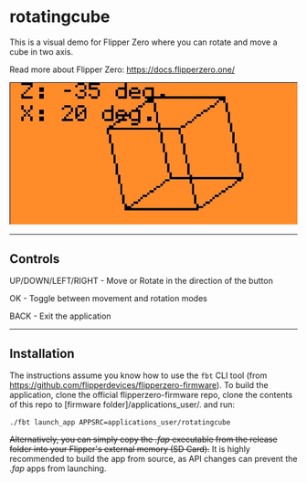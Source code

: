 # rotatingcube

This is a visual demo for Flipper Zero where you can rotate and move a cube in two axis.

Read more about Flipper Zero: https://docs.flipperzero.one/

![alt text](https://github.com/elch3rto/rotatingcube/blob/main/screencapture.jpeg "Screen capture from Flipper App")

---

## Controls

UP/DOWN/LEFT/RIGHT - Move or Rotate in the direction of the button

OK - Toggle between movement and rotation modes

BACK - Exit the application

---

## Installation

The instructions assume you know how to use the ```fbt``` CLI tool (from https://github.com/flipperdevices/flipperzero-firmware).
To build the application, clone the official flipperzero-firmware repo, clone the contents of this repo to [firmware folder]/applications_user/. and run: 
```
./fbt launch_app APPSRC=applications_user/rotatingcube
```
~~Alternatively, you can simply copy the *.fap* executable from the release folder into your Flipper's external memory (SD Card).~~
It is highly recommended to build the app from source, as API changes can prevent the *.fap* apps from launching.




